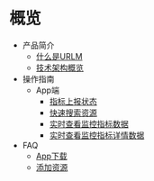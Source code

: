 # 概览
  
  
* 产品简介
    * [什么是URLM](/urlm/introduction/whaturlmis)
    * [技术架构概览](/urlm/introduction/architecture)
* 操作指南
    <!--* Web端 
        * [登录控制台](/urlm/guide/console/login_console) 
        * [创建产品](/urlm/guide/console/add_product)
        * [添加资源](/urlm/guide/console/add_resource)
        * [添加监控指标](/urlm/guide/console/add_metric)-->
    * App端 
        * [指标上报状态](/urlm/guide/app/metric_report_status)
        * [快速搜索资源](/urlm/guide/app/quick_search_res)
        * [实时查看监控指标数据](/urlm/guide/app/metric_data)
        * [实时查看监控指标详情数据](/urlm/guide/app/metric_data_detail)
* FAQ
    * [App下载](/urlm/faq/app_download)
    * [添加资源](/urlm/faq/app_add_res)